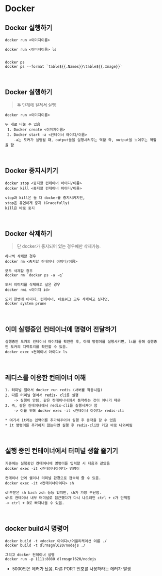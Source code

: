 # Docker

## Docker 실행하기

```
docker run <이미지이름>

docker run <이미지이름> ls


docker ps
docker ps --format `table${{.Names}}\table${{.Image}}`
```

<br>

## Docker 실행하기

> 두 단계에 걸쳐서 실행

```
docker run <이미지이름>

두 개로 나눌 수 있음
 1. Docker create <이미지이름>
 2. Docker start -a <컨테이너 아이디/이름>
    -a는 도커가 실행될 때, output들을 실행시켜주는 역할 즉, output을 보여주는 역할을 함
```

<br>

## Docker 중지시키기

```
docker stop <중지할 컨테이너 아이디/이름>
docker kill <중지할 컨테이너 아이디/이름>

stop과 kill은 둘 다 docker를 중지시키지만,
stop은 유연하게 중지 (Gracefully)
kill은 바로 중지
```

<br>

## Docker 삭제하기

> 단 docker가 중지되어 있는 경우에만 삭제가능.

```
하나씩 삭제할 경우
docker rm <중지할 컨테이너 아이디/이름>

모두 삭제할 경우
docker rm `docker ps -a -q`

도커 이미지를 삭제하고 싶은 경우
docker rmi <이미지 id>

도커 한번에 이미지, 컨테이너, 네트워크 모두 삭제하고 싶다면,
docker system prune
```

<br>

## 이미 실행중인 컨테이너에 명령어 전달하기

```
실행중인 도커의 컨테이너 아이디를 확인한 후, 아래 명령어를 실행시키면, ls를 통해 실행중인 도커의 디렉토리를 확인할 수 있음.
docker exec <컨테이너 아이디> ls
```

<br>

## 레디스를 이용한 컨테이너 이해

```
1. 터미널 열어서 docker run redis (서버를 작동시킴)
2. 다른 터미널 열어서 redis- cli를 실행
    -> 실행이 안됨, 같은 컨테이너내에서 동작하는 것이 아니기 때문
3. 즉, 같은 컨테이너에서 redis-cli를 실행시켜야 함
    -> 이를 위해 docker exec -it <컨테이너 아이디> redis-cli

* 여기서 it라는 입력어를 추가해주어야 실행 후 동작을 할 수 있음
* it 명령어를 추가하지 않는다면 실행 후 redis-cli만 키고 바로 나와버림
```

<br>

## 실행 중인 컨테이너에서 터미널 생활 즐기기

```
기존에는 실행중인 컨테이너에 명령어를 입력할 시 다음과 같았음
docker exec -it <컨테이너아이디> 명령어

컨테이너 안에 쉘이나 터미널 환경으로 접속해 줄 수 있음.
docker exec -it <컨테이너아이디> sh

sh부분은 sh bash zsh 등등 있지만, sh가 가장 무난함.
sh로 컨테이너 내부 터미널로 접근했다가 다시 나오려면 ctrl + c가 안먹힘
-> ctrl + D로 빠져나올 수 있음.
```

<br>

## docker build시 명령어

```
docker build -t <docker 아이디>/어플리케이션 이름 ./
docker build -t dlrmsgnl620/nodejs ./

그리고 docker 컨테이너 실행
docker run -p 1111:8080 dlrmsgnl620/nodejs
```

- 5000번은 에러가 났음. 다른 PORT 번호를 사용하라는 에러가 발생
